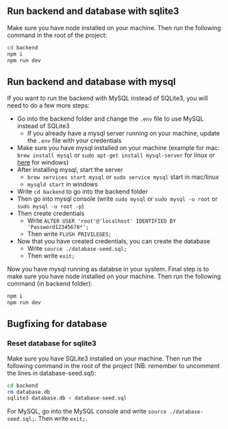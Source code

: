 ## Run backend and database with sqlite3

Make sure you have node installed on your machine. Then run the following command in the root of the project:

```bash
cd backend
npm i
npm run dev
```

## Run backend and database with mysql

If you want to run the backend with MySQL instead of SQLite3, you will need to do a few more steps:

- Go into the backend folder and change the `.env` file to use MySQL instead of SQLite3
  - If you already have a mysql server running on your machine, update the `.env` file with your credentials
- Make sure you have mysql installed on your machine (example for mac: `brew install mysql` or `sudo apt-get install mysql-server` for linux or [here](https://dev.mysql.com/downloads/installer/) for windows)
- After installing mysql, start the server 
  - `brew services start mysql` or `sudo service mysql` start in mac/linux
  - `mysqld start` in windows
- Write `cd backend` to go into the backend folder
- Then go into mysql console (write `sudo mysql` or `sudo mysql -u root` or `sudo mysql -u root -p`)
- Then create credentials
  - Write `ALTER USER 'root'@'localhost' IDENTIFIED BY 'Password12345678*';`
  - Then write `FLUSH PRIVILEGES;`
- Now that you have created credentials, you can create the database
  - Write `source ./database-seed.sql;`
  - Then write `exit;`
  
Now you have mysql running as databse in your system. 
Final step is to make sure you have node installed on your machine. Then run the following command (in backend folder):

```bash
npm i
npm run dev
```

## Bugfixing for database

### Reset database for sqlite3

Make sure you have SQLite3 installed on your machine. Then run the following command in the root of the project (NB: remember to uncomment the lines in database-seed.sql):
```bash
cd backend
rm database.db
sqlite3 database.db < database-seed.sql
```

For MySQL, go into the MySQL console and write `source ./database-seed.sql;`. Then write `exit;`.
